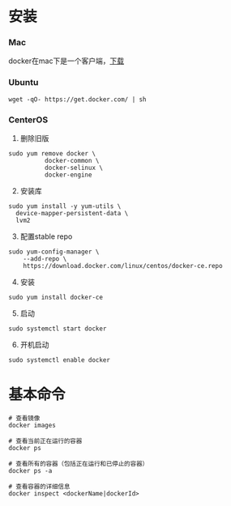 # 安装

### Mac

docker在mac下是一个客户端，[下载](https://download.docker.com/mac/stable/Docker.dmg)

### Ubuntu
```
wget -qO- https://get.docker.com/ | sh
```

### CenterOS
1. 删除旧版
```
sudo yum remove docker \
          docker-common \
          docker-selinux \
          docker-engine
```

2.  安装库
```
sudo yum install -y yum-utils \
  device-mapper-persistent-data \
  lvm2
```

3. 配置stable repo
```
sudo yum-config-manager \
    --add-repo \
    https://download.docker.com/linux/centos/docker-ce.repo
```
4. 安装
```
sudo yum install docker-ce
```
5. 启动
```
sudo systemctl start docker
```

6. 开机启动

```
sudo systemctl enable docker
```

# 基本命令

```
# 查看镜像
docker images

# 查看当前正在运行的容器
docker ps

# 查看所有的容器（包括正在运行和已停止的容器）
docker ps -a

# 查看容器的详细信息
docker inspect <dockerName|dockerId>
```